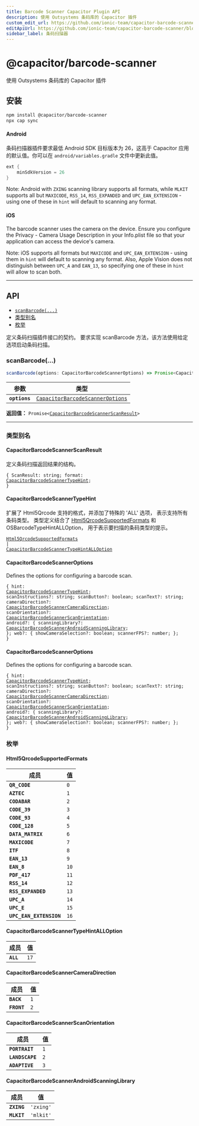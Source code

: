 ```yaml
---
title: Barcode Scanner Capacitor Plugin API
description: 使用 Outsystems 条码库的 Capacitor 插件
custom_edit_url: https://github.com/ionic-team/capacitor-barcode-scanner/blob/main/plugin/README.md
editApiUrl: https://github.com/ionic-team/capacitor-barcode-scanner/blob/main/plugin/src/definitions.ts
sidebar_label: 条码扫描器
---
```


# @capacitor/barcode-scanner

使用 Outsystems 条码库的 Capacitor 插件

## 安装

```bash
npm install @capacitor/barcode-scanner
npx cap sync
```

#### Android

条码扫描器插件要求最低 Android SDK 目标版本为 26，这高于 Capacitor 应用的默认值。你可以在 `android/variables.gradle` 文件中更新此值。

```gradle
ext {
    minSdkVersion = 26
}
```

Note: Android with `ZXING` scanning library supports all formats, while `MLKIT` supports all but `MAXICODE`, `RSS_14`, `RSS_EXPANDED` and `UPC_EAN_EXTENSION` - using one of these in `hint` will default to scanning any format.

#### iOS

The barcode scanner uses the camera on the device. Ensure you configure the Privacy - Camera Usage Description in your Info.plist file so that your application can access the device's camera.

Note: iOS supports all formats but `MAXICODE` and `UPC_EAN_EXTENSION` - using them in `hint` will default to scanning any format. Also, Apple Vision does not distinguish between `UPC_A` and `EAN_13`, so specifying one of these in `hint` will allow to scan both.

---

## API

<docgen-index>

* [`scanBarcode(...)`](#scanbarcode)
* [类型别名](#type-aliases)
* [枚举](#enums)

</docgen-index>

<docgen-api>
<!--Update the source file JSDoc comments and rerun docgen to update the docs below-->

定义条码扫描插件接口的契约。
要求实现 scanBarcode 方法，该方法使用给定选项启动条码扫描。

### scanBarcode(...)

```typescript
scanBarcode(options: CapacitorBarcodeScannerOptions) => Promise<CapacitorBarcodeScannerScanResult>
```

| 参数          | 类型                                                                                      |
| ------------- | ----------------------------------------------------------------------------------------- |
| **`options`** | <code><a href="#capacitorbarcodescanneroptions">CapacitorBarcodeScannerOptions</a></code> |

**返回值：** <code>Promise&lt;<a href="#capacitorbarcodescannerscanresult">CapacitorBarcodeScannerScanResult</a>&gt;</code>

--------------------


### 类型别名


#### CapacitorBarcodeScannerScanResult

定义条码扫描返回结果的结构。

<code>{ ScanResult: string; format: <a href="#capacitorbarcodescannertypehint">CapacitorBarcodeScannerTypeHint</a>; }</code>


#### CapacitorBarcodeScannerTypeHint

扩展了 Html5Qrcode 支持的格式，并添加了特殊的 'ALL' 选项，
表示支持所有条码类型。
类型定义结合了 <a href="#html5qrcodesupportedformats">Html5QrcodeSupportedFormats</a> 和 OSBarcodeTypeHintALLOption，
用于表示要扫描的条码类型的提示。

<code><a href="#html5qrcodesupportedformats">Html5QrcodeSupportedFormats</a> | <a href="#capacitorbarcodescannertypehintalloption">CapacitorBarcodeScannerTypeHintALLOption</a></code>


#### CapacitorBarcodeScannerOptions

Defines the options for configuring a barcode scan.

<code>{ hint: <a href="#capacitorbarcodescannertypehint">CapacitorBarcodeScannerTypeHint</a>; scanInstructions?: string; scanButton?: boolean; scanText?: string; cameraDirection?: <a href="#capacitorbarcodescannercameradirection">CapacitorBarcodeScannerCameraDirection</a>; scanOrientation?: <a href="#capacitorbarcodescannerscanorientation">CapacitorBarcodeScannerScanOrientation</a>; android?: { scanningLibrary?: <a href="#capacitorbarcodescannerandroidscanninglibrary">CapacitorBarcodeScannerAndroidScanningLibrary</a>; }; web?: { showCameraSelection?: boolean; scannerFPS?: number; }; }</code>


#### CapacitorBarcodeScannerOptions

Defines the options for configuring a barcode scan.

<code>{ hint: <a href="#capacitorbarcodescannertypehint">CapacitorBarcodeScannerTypeHint</a>; scanInstructions?: string; scanButton?: boolean; scanText?: string; cameraDirection?: <a href="#capacitorbarcodescannercameradirection">CapacitorBarcodeScannerCameraDirection</a>; scanOrientation?: <a href="#capacitorbarcodescannerscanorientation">CapacitorBarcodeScannerScanOrientation</a>; android?: { scanningLibrary?: <a href="#capacitorbarcodescannerandroidscanninglibrary">CapacitorBarcodeScannerAndroidScanningLibrary</a>; }; web?: { showCameraSelection?: boolean; scannerFPS?: number; }; }</code>


### 枚举


#### Html5QrcodeSupportedFormats

| 成员                  | 值             |
| ----------------------- | --------------- |
| **`QR_CODE`**           | <code>0</code>  |
| **`AZTEC`**             | <code>1</code>  |
| **`CODABAR`**           | <code>2</code>  |
| **`CODE_39`**           | <code>3</code>  |
| **`CODE_93`**           | <code>4</code>  |
| **`CODE_128`**          | <code>5</code>  |
| **`DATA_MATRIX`**       | <code>6</code>  |
| **`MAXICODE`**          | <code>7</code>  |
| **`ITF`**               | <code>8</code>  |
| **`EAN_13`**            | <code>9</code>  |
| **`EAN_8`**             | <code>10</code> |
| **`PDF_417`**           | <code>11</code> |
| **`RSS_14`**            | <code>12</code> |
| **`RSS_EXPANDED`**      | <code>13</code> |
| **`UPC_A`**             | <code>14</code> |
| **`UPC_E`**             | <code>15</code> |
| **`UPC_EAN_EXTENSION`** | <code>16</code> |


#### CapacitorBarcodeScannerTypeHintALLOption

| 成员    | 值             |
| --------- | --------------- |
| **`ALL`** | <code>17</code> |


#### CapacitorBarcodeScannerCameraDirection

| 成员      | 值            |
| ----------- | -------------- |
| **`BACK`**  | <code>1</code> |
| **`FRONT`** | <code>2</code> |


#### CapacitorBarcodeScannerScanOrientation

| 成员            | 值            |
| --------------- | -------------- |
| **`PORTRAIT`**  | <code>1</code> |
| **`LANDSCAPE`** | <code>2</code> |
| **`ADAPTIVE`**  | <code>3</code> |


#### CapacitorBarcodeScannerAndroidScanningLibrary

| 成员      | 值                   |
| ----------- | -------------------- |
| **`ZXING`** | <code>'zxing'</code> |
| **`MLKIT`** | <code>'mlkit'</code> |

</docgen-api>